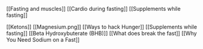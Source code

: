 [[Fasting and muscles]]
[[Cardio during fasting]]
[[Supplements while fasting]]

[[Ketons]]
[[Magnesium.png]]
[[Ways to hack Hunger]]
[[Supplements while fasting]]
[[Beta Hydroxybuterate (BHB)]]
[[What does break the fast]]
[[Why You Need Sodium on a Fast]]

